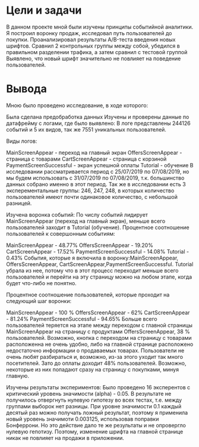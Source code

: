 # Цели и задачи
В данном проекте мной были изучены принципы событийной аналитики. Я построил
воронку продаж, исследовал путь пользователей до покупки. Проанализировал
результаты A/B-теста введения новых шрифтов. Сравнил 2 контрольных группы между
собой, убедился в правильном разделении трафика, а затем сравнил с тестовой группой
Выявлено, что новый шрифт значительно не повлияет на поведение пользователей.
# Вывода
Мною было проведено исследование, в ходе которого:

Была сделана предобработка данных
Изучены и проверены данные по датафрейму с логами, где было выявлено:
В логе представлены 244126 событий и 5 их видов, так же 7551 уникальных пользователей.

Виды логов:

MainScreenAppear - переход на главный экран
OffersScreenAppear - страница с товарами
CartScreenAppear - страница с корзиной
PaymentScreenSuccessful - экран успешной оплаты
Tutorial - обучение
В исследовании рассматривается период с 25/07/2019 по 07/08/2019, но мы будем использовать с 31/07/2019 по 07/08/2019, т.к. большинство данных собрано именно в этот период. Так же в исследовании есть 3 эксперементальные группы: 246, 247, 248, в которых количество пользователей имеют почти одинаковое количество, с небольшой разницей.

Изучена воронка событий:
По числу событий лидирует MainScreenAppear (переход на главный экран), меньше всего пользователей заходит в Tutorial (обучение). Процентное соотношение пользователей к совершонным событиям:

MainScreenAppear - 48.77%
OffersScreenAppear - 19.20%
CartScreenAppear - 17.52%
PaymentScreenSuccessful - 14.08%
Tutorial - 0.43%
События, которые я включила в воронку:MainScreenAppear, OffersScreenAppear, CartScreenAppear,PaymentScreenSuccessful. Tutorial убрала из нее, потому что в этот процесс переходит меньше всего пользователей и перейти на эту страницу можно на любом этапе, когда будет что-либо не понятно.

Процентное соотношение пользователей, которые проходит на следующий шаг воронки:

MainScreenAppear - 100 %
OffersScreenAppear - 62%
CartScreenAppear - 81.24%
PaymentScreenSuccessful - 94.65%
Больше всего пользователей теряется на этапе между переходом с главной страницы MainScreenAppear на страницу с продуктами OffersScreenAppear, 38 % пользователей. Возможно, кнопка с переходом на страницу с товарами расположенна не очень удобно, либо на главной странице расположено недостаточно информации о продаваемых товарах. Пользователи не очень любят разбираться и, возможно, из-за этого уходит так много посетителей. Зато до оплаты доходит 48% пользователей. Возможно, некоторые из них попадают сразу на страницу с покупками, минуя главную.

Изучены результаты экспериментов:
Было проведено 16 эксперентов с критический уровень значимости (alpha) - 0.05. В результате не получилось отвергнуть нулевую гипотезу во всех тестах, т.е. между группами выборок нет разницы. При уровне значимости 0.1 каждый десятый раз можно получать ложный результат, поэтому я применила новый уровень значимоти 0.003125, использовав поправки Бонферрони. Но это действие дало те же результаты и не опровергло нулевую гепотизу. Поэтому, изменение шрифта на главной странице никак не повлияет на продажи в приложении.
